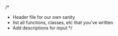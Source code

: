 /*
* Header file for our own sanity
*   list all functions, classes, etc that you've written
* Add descriptions for input
*/
